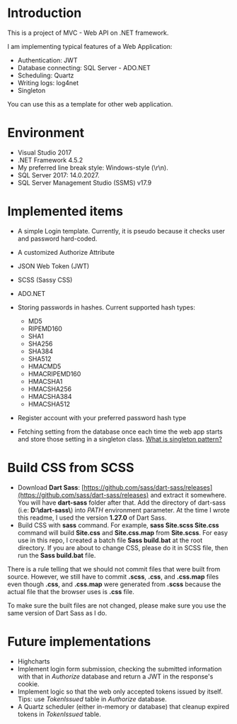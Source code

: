 # Introduction

This is a project of MVC - Web API on .NET framework.

I am implementing typical features of a Web Application:

* Authentication: JWT
* Database connecting: SQL Server - ADO.NET
* Scheduling: Quartz
* Writing logs: log4net
* Singleton

You can use this as a template for other web application.

# Environment

* Visual Studio 2017
* .NET Framework 4.5.2
* My preferred line break style: Windows-style (\r\n).
* SQL Server 2017: 14.0.2027.
* SQL Server Management Studio (SSMS) v17.9

# Implemented items

* A simple Login template. Currently, it is pseudo because it checks user and password hard-coded. 
* A customized Authorize Attribute
* JSON Web Token (JWT)
* SCSS (Sassy CSS)
* ADO.NET
* Storing passwords in hashes. Current supported hash types:
  * MD5
  * RIPEMD160
  * SHA1
  * SHA256
  * SHA384
  * SHA512
  * HMACMD5
  * HMACRIPEMD160
  * HMACSHA1
  * HMACSHA256
  * HMACSHA384
  * HMACSHA512

* Register account with your preferred password hash type
* Fetching setting from the database once each time the web app starts and store those setting in a singleton class. [What is singleton pattern?](https://en.wikipedia.org/wiki/Singleton_pattern)

# Build CSS from SCSS

* Download **Dart Sass**: [https://github.com/sass/dart-sass/releases](https://github.com/sass/dart-sass/releases) and extract it somewhere. You will have **dart-sass** folder after that. Add the directory of dart-sass (i.e: **D:&#92;dart-sass&#92;**&#41; into *PATH* environment parameter. At the time I wrote this readme, I used the version **1.27.0** of Dart Sass.
* Build CSS with **sass** command. For example, **sass Site.scss Site.css** command will build **Site.css** and **Site.css.map** from **Site.scss**. For easy use in this repo, I created a batch file **Sass build.bat** at the root directory. If you are about to change CSS, please do it in SCSS file, then run the **Sass build.bat** file.

There is a rule telling that we should not commit files that were built from source. However, we still have to commit **.scss**, **.css**, and **.css.map** files even though **.css**, and **.css.map** were generated from **.scss** because the actual file that the browser uses is **.css** file.

To make sure the built files are not changed, please make sure you use the same version of Dart Sass as I do.   

# Future implementations

* Highcharts
* Implement login form submission, checking the submitted information with that in *Authorize* database and return a JWT in the response's cookie.
* Implement logic so that the web only accepted tokens issued by itself. Tips: use *TokenIssued* table in *Authorize* database.
* A Quartz scheduler (either in-memory or database) that cleanup expired tokens in *TokenIssued* table.
